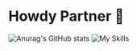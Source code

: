 # Howdy Partner 👾 
![Anurag's GitHub stats](https://github-readme-stats.vercel.app/api?username=sherifElhabibi&theme=outrun&show_icons=true) 
![My Skills](https://skillicons.dev/icons?i=js,html,css,jquery,bootstrap,sass)
